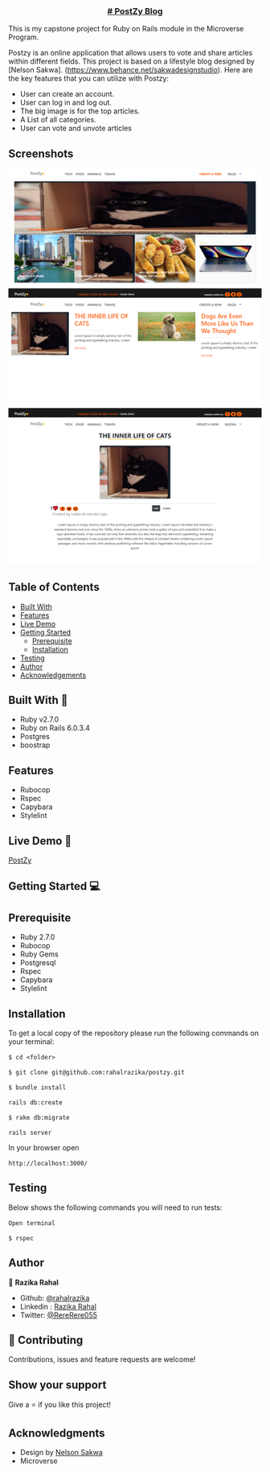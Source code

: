 <p align="center">
  <a href="https://github.com/rahalrazika/postzy">
      <h3 align="center"># PostZy Blog</h3>

  </a>

  </p>
This is my capstone project for Ruby on Rails module in the Microverse Program.

Postzy is an online application that allows users to vote and share articles within different fields. This project is based on a lifestyle blog designed by [Nelson Sakwa]. (https://www.behance.net/sakwadesignstudio). Here are the key features that you can utilize with Postzy:
-	User can create an account.
- User can log in and log out.
-	The big image is for the top articles.
-	A List of all categories.
- User can vote and unvote articles 

## Screenshots
![Home Page](app/assets/images/homepage.png)
![Category Page](app/assets/images/cat-show.png)
![Category Page](app/assets/images/art-show.png)



<!-- TABLE OF CONTENTS -->
## Table of Contents
  * [Built With](#built-with)
  * [Features](#features)
  * [Live Demo](#live-demo)
  * [Getting Started](#getting-started)
    * [Prerequisite](#prerequisite)
    * [Installation](#installation)
  * [Testing](#testing)
  * [Author](#author)
  * [Acknowledgements](#acknowledgements)

## Built With 🔨
- Ruby v2.7.0
- Ruby on Rails 6.0.3.4
- Postgres 
- boostrap

## Features
- Rubocop
- Rspec
- Capybara
- Stylelint

## Live Demo 🚀
[PostZy](https://radiant-coast-87548.herokuapp.com) 

## Getting Started 💻


## Prerequisite
- Ruby 2.7.0
- Rubocop
- Ruby Gems
- Postgresql
- Rspec
- Capybara
- Stylelint
## Installation

To get a local copy of the repository please run the following commands on your terminal:

```
$ cd <folder>
```

```
$ git clone git@github.com:rahalrazika/postzy.git
```

```
$ bundle install
```
```
rails db:create

```

```
$ rake db:migrate
```
```
rails server
```
In your browser open
 ```
http://localhost:3000/
```

## Testing
 

Below shows the following commands you will need to run tests:

```
Open terminal
```

```
$ rspec
```


## Author 

👤 **Razika Rahal**

- Github: [@rahalrazika](https://github.com/rahalrazika)
- Linkedin : [Razika Rahal](https://www.linkedin.com/in/razika-rahal-85539bbb/)
- Twitter: [@RereRere055](https://twitter.com/RereRere055)


## 🤝 Contributing

Contributions, issues and feature requests are welcome!

## Show your support

Give a ⭐️ if you like this project!

## Acknowledgments

-  Design by [Nelson Sakwa](https://www.behance.net/sakwadesignstudio)
-  Microverse
